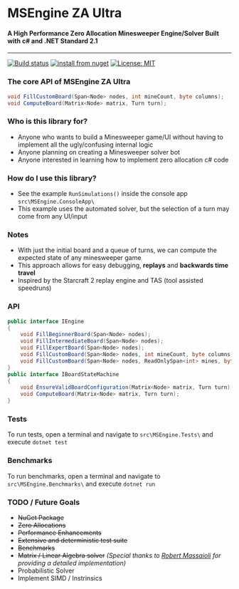 # MSEngine ZA Ultra
#### A High Performance Zero Allocation Minesweeper Engine/Solver Built with c# and .NET Standard 2.1

---
[![Build status](https://ci.appveyor.com/api/projects/status/github/bradmarder/MSEngine?branch=master&svg=true)](https://ci.appveyor.com/project/bradmarder/msengine)
[![install from nuget](http://img.shields.io/nuget/v/MSEngine.Core.svg?style=flat-square)](https://www.nuget.org/packages/MSEngine.Core)
[![License: MIT](https://img.shields.io/badge/License-MIT-yellow.svg)](https://opensource.org/licenses/MIT)

### The core API of MSEngine ZA Ultra
```c#
void FillCustomBoard(Span<Node> nodes, int mineCount, byte columns);
void ComputeBoard(Matrix<Node> matrix, Turn turn);
```

### Who is this library for?
- Anyone who wants to build a Minesweeper game/UI without having to implement all the ugly/confusing internal logic
- Anyone planning on creating a Minesweeper solver bot
- Anyone interested in learning how to implement zero allocation c# code

### How do I use this library?
- See the example `RunSimulations()` inside the console app `src\MSEngine.ConsoleApp\` 
- This example uses the automated solver, but the selection of a turn may come from any UI/input

### Notes
- With just the initial board and a queue of turns, we can compute the expected state of any minesweeper game
- This approach allows for easy debugging, **replays** and **backwards time travel**
- Inspired by the Starcraft 2 replay engine and TAS (tool assisted speedruns)

### API
```c#
public interface IEngine
{
    void FillBeginnerBoard(Span<Node> nodes);
    void FillIntermediateBoard(Span<Node> nodes);
    void FillExpertBoard(Span<Node> nodes);
    void FillCustomBoard(Span<Node> nodes, int mineCount, byte columns);
    void FillCustomBoard(Span<Node> nodes, ReadOnlySpan<int> mines, byte columns);
}
public interface IBoardStateMachine
{
    void EnsureValidBoardConfiguration(Matrix<Node> matrix, Turn turn);
    void ComputeBoard(Matrix<Node> matrix, Turn turn);
}
```

### Tests
To run tests, open a terminal and navigate to `src\MSEngine.Tests\` and execute `dotnet test`

### Benchmarks
To run benchmarks, open a terminal and navigate to `src\MSEngine.Benchmarks\` and execute `dotnet run`

### TODO / Future Goals
- ~~NuGet Package~~
- ~~Zero Allocations~~
- ~~Performance Enhancements~~
- ~~Extensive and deterministic test suite~~
- ~~Benchmarks~~
- ~~Matrix / Linear Algebra solver~~ *(Special thanks to [Robert Massaioli](https://massaioli.wordpress.com/2013/01/12/solving-minesweeper-with-matricies/) for providing a detailed implementation)*
- Probabilistic Solver
- Implement SIMD / Instrinsics